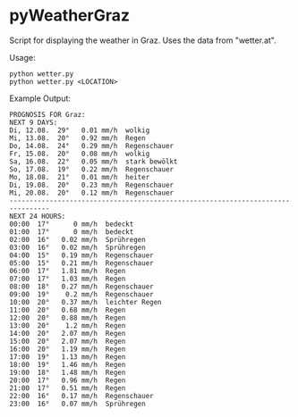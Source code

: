 pyWeatherGraz
============

Script for displaying the weather in Graz. Uses the data from "wetter.at".

Usage:

    python wetter.py
    python wetter.py <LOCATION>


Example Output:

    PROGNOSIS FOR Graz:
    NEXT 9 DAYS:
    Di, 12.08.  29°   0.01 mm/h  wolkig
    Mi, 13.08.  20°   0.92 mm/h  Regen
    Do, 14.08.  24°   0.29 mm/h  Regenschauer
    Fr, 15.08.  20°   0.08 mm/h  wolkig
    Sa, 16.08.  22°   0.05 mm/h  stark bewölkt
    So, 17.08.  19°   0.22 mm/h  Regenschauer
    Mo, 18.08.  21°   0.01 mm/h  heiter
    Di, 19.08.  20°   0.23 mm/h  Regenschauer
    Mi, 20.08.  20°   0.12 mm/h  Regenschauer
    --------------------------------------------------------------------------------
    NEXT 24 HOURS:
    00:00  17°      0 mm/h  bedeckt
    01:00  17°      0 mm/h  bedeckt
    02:00  16°   0.02 mm/h  Sprühregen
    03:00  16°   0.02 mm/h  Sprühregen
    04:00  15°   0.19 mm/h  Regenschauer
    05:00  15°   0.21 mm/h  Regenschauer
    06:00  17°   1.81 mm/h  Regen
    07:00  17°   1.03 mm/h  Regen
    08:00  18°   0.27 mm/h  Regenschauer
    09:00  19°    0.2 mm/h  Regenschauer
    10:00  20°   0.37 mm/h  leichter Regen
    11:00  20°   0.68 mm/h  Regen
    12:00  20°   0.88 mm/h  Regen
    13:00  20°    1.2 mm/h  Regen
    14:00  20°   2.07 mm/h  Regen
    15:00  20°   2.07 mm/h  Regen
    16:00  20°   1.19 mm/h  Regen
    17:00  19°   1.13 mm/h  Regen
    18:00  19°   1.46 mm/h  Regen
    19:00  18°   1.48 mm/h  Regen
    20:00  17°   0.96 mm/h  Regen
    21:00  17°   0.51 mm/h  Regen
    22:00  16°   0.17 mm/h  Regenschauer
    23:00  16°   0.07 mm/h  Sprühregen
